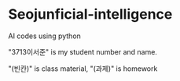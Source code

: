 # Seojunficial-intelligence
AI codes using python

"3713이서준" is my student number and name.

"(빈칸)" is class material, "(과제)" is homework
